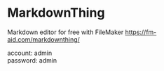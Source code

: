 # MarkdownThing
Markdown editor for free with FileMaker
https://fm-aid.com/markdownthing/

account: admin  
password: admin

